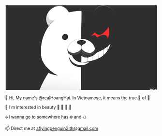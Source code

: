 
<center>

[![realHoangHai](monokuma.gif)](https://realhoanghai.github.io/)

</center>


👋 Hi, My name's @realHoangHai. In Vietnamese, it means the true 👑 of 🌊

👀 I’m interested in beauty 🌸 🌹 🌻 🌼	

✈️I wanna go to somewhere has ❄️ and ⛄

📫 Direct me at aflyingpenguin2lth@gmail.com

